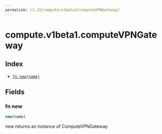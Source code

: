 ```yaml
---
permalink: /1.33/compute/v1beta1/computeVPNGateway/
---
```


# compute.v1beta1.computeVPNGateway



## Index

* [`fn new(name)`](#fn-new)

## Fields

### fn new

```ts
new(name)
```

new returns an instance of ComputeVPNGateway